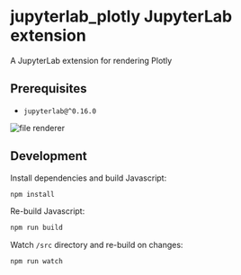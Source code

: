 # jupyterlab_plotly JupyterLab extension

A JupyterLab extension for rendering Plotly

## Prerequisites

* `jupyterlab@^0.16.0`

![file renderer](http://g.recordit.co/cbf0xnQHKn.gif)

## Development

Install dependencies and build Javascript:

```bash
npm install
```

Re-build Javascript:

```bash
npm run build
```

Watch `/src` directory and re-build on changes:

```bash
npm run watch
```
